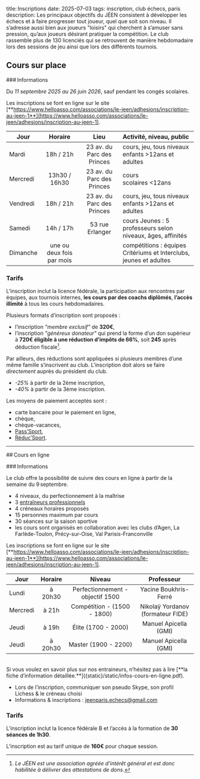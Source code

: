 title: Inscriptions
date: 2025-07-03
tags: inscription, club échecs, paris
description: Les principaux objectifs du JÉEN consistent à développer les échecs et à faire progresser tout joueur, quel que soit son niveau. Il s’adresse aussi bien aux joueurs "loisirs" qui cherchent à s’amuser sans pression, qu’aux joueurs désirant pratiquer la compétition. Le club rassemble plus de 130 licenciés qui se retrouvent de manière hebdomadaire lors des sessions de jeu ainsi que lors des différents tournois.
 

## Cours sur place

### Informations

Du *11 septembre 2025 au 26 juin 2026*, sauf pendant les congés scolaires.

Les inscriptions se font en ligne sur le site [**https://www.helloasso.com/associations/le-jeen/adhesions/inscription-au-jeen-1**](https://www.helloasso.com/associations/le-jeen/adhesions/inscription-au-jeen-1).


| Jour     | Horaire       | Lieu                                                        | Activité, niveau, public | 
| -------- |:-------------:|:-----------------------------------------------------------:|:------------------------| 
| Mardi    | 18h / 21h     | 23 av. du Parc des Princes                                  | cours, jeu, tous niveaux<br />enfants >12ans et adultes | 
| Mercredi | 13h30 / 16h30 | 23 av. du Parc des Princes                                  | cours<br />scolaires <12ans       | 
| Vendredi | 18h / 21h     | 23 av. du Parc des Princes                                  | cours, jeu, tous niveaux<br />enfants >12ans et adultes | 
| Samedi   | 14h / 17h     | 53 rue Erlanger                                             | cours Jeunes : 5 professeurs selon niveaux, âges, affinités |
| Dimanche | une ou deux fois par mois |                                                 | compétitions : équipes Critériums et Interclubs, jeunes et adultes |

### Tarifs

L’inscription inclut la licence fédérale, la participation aux rencontres par équipes, aux tournois internes, **les cours par des coachs diplômés**, **l’accès illimité** à tous les cours hebdomadaires.

Plusieurs formats d’inscription sont proposés :

- l’inscription *"membre exclusif"* de **320€**,
- l’inscription *"généreux donateur"* qui prend la forme d’un don supérieur à **720€ éligible à une réduction d’impôts de 66%**, soit **245** après déduction fiscale[^1].

Par ailleurs, des réductions sont appliquées si plusieurs membres d’une même famille s’inscrivent au club. L’inscription doit alors se faire *directement* auprès du président du club.

- *-25%* à partir de la 2ème inscription,
- *-40%* à partir de la 3ème inscription.

Les moyens de paiement acceptés sont :

- carte bancaire pour le paiement en ligne,
- chèque,
- chèque-vacances,
- [Pass’Sport](https://www.education.gouv.fr/le-pass-sport-323333),
- [Réduc’Sport](https://paris.franceolympique.com/R%C3%A9duc_Sport/).

---

## Cours en ligne

### Informations

Le club offre la possibilité de suivre des cours en ligne à partir de la semaine du 9 septembre.

- 4 niveaux, du perfectionnement à la maîtrise
- 3 [entraîneurs professionnels]({static}/static/infos-cours-en-ligne.pdf)
- 4 créneaux horaires proposés
- 15 personnes maximum par cours
- 30 séances sur la saison sportive
- les cours sont organisés en collaboration avec les clubs d’Agen, La Farlède-Toulon, Précy-sur-Oise, Val Parisis-Franconville

Les inscriptions se font en ligne sur le site [**https://www.helloasso.com/associations/le-jeen/adhesions/inscription-au-jeen-1**](https://www.helloasso.com/associations/le-jeen/adhesions/inscription-au-jeen-1).


| Jour     | Horaire      | Niveau                              | Professeur | 
| -------- |:------------:|:-----------------------------------:|:----------:| 
| Lundi    | à 20h30      | Perfectionnement - objectif 1500    | Yacine Boukhris-Ferré             | 
| Mercredi | à 21h        | Compétition - (1500 - 1800)         | Nikolaÿ Yordanov (formateur FIDE) | 
| Jeudi    | à 19h        | Élite (1700 - 2000)                 | Manuel Apicella (GMI)      | 
| Jeudi    | à 20h30      | Master (1900 - 2200)                | Manuel Apicella (GMI)      | 

<br />
Si vous voulez en savoir plus sur nos entraineurs, n’hésitez pas à lire [**la fiche d’information détaillée.**]({static}/static/infos-cours-en-ligne.pdf).

- Lors de l'inscription, communiquer son pseudo Skype, son profil Lichess & le créneau choisi
- Informations & inscriptions : jeenparis.echecs@gmail.com

### Tarifs

L’inscription inclut la licence fédérale B et l’accès à la formation de **30 séances de 1h30**.

L’inscription est au tarif unique de **160€** pour chaque session.

[^1]: *Le JÉEN est une association agréée d’intérêt général et est donc habilitée à délivrer des attestations de dons*.